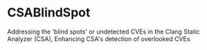 # CSABlindSpot
Addressing the 'blind spots' or undetected CVEs in the Clang Static Analyzer (CSA), Enhancing CSA's detection of overlooked CVEs
